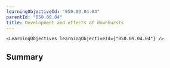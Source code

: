 ```yaml
---
learningObjectiveId: "050.09.04.04"
parentId: "050.09.04"
title: Development and effects of downbursts
---
```


```tsx eval
<LearningObjectives learningObjectiveId={"050.09.04.04"} />
```

## Summary

